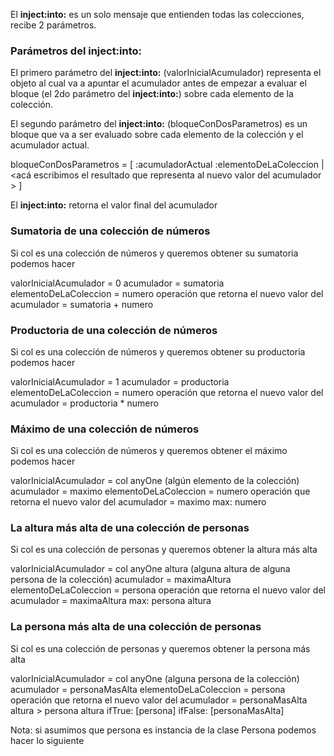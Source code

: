 El **inject:into:** es un solo mensaje que entienden todas las colecciones, recibe 2 parámetros.

### Parámetros del **inject:into:**

El primero parámetro del **inject:into:** (valorInicialAcumulador) representa el objeto al cual va a apuntar el acumulador antes de empezar a evaluar el bloque (el 2do parámetro del **inject:into:**) sobre cada elemento de la colección.

El segundo parámetro del **inject:into:** (bloqueConDosParametros) es un bloque que va a ser evaluado sobre cada elemento de la colección y el acumulador actual.

bloqueConDosParametros = \[ :acumuladorActual :elementoDeLaColeccion | <acá escribimos el resultado que representa al nuevo valor del acumulador > \]

El **inject:into:** retorna el valor final del acumulador

### Sumatoria de una colección de números

Si col es una colección de números y queremos obtener su sumatoria podemos hacer

valorInicialAcumulador = 0 acumulador = sumatoria elementoDeLaColeccion = numero operación que retorna el nuevo valor del acumulador = sumatoria + numero

### Productoria de una colección de números

Si col es una colección de números y queremos obtener su productoria podemos hacer

valorInicialAcumulador = 1 acumulador = productoria elementoDeLaColeccion = numero operación que retorna el nuevo valor del acumulador = productoria \* numero

### Máximo de una colección de números

Si col es una colección de números y queremos obtener el máximo podemos hacer

valorInicialAcumulador = col anyOne (algún elemento de la colección) acumulador = maximo elementoDeLaColeccion = numero operación que retorna el nuevo valor del acumulador = maximo max: numero

### La altura más alta de una colección de personas

Si col es una colección de personas y queremos obtener la altura más alta

valorInicialAcumulador = col anyOne altura (alguna altura de alguna persona de la colección) acumulador = maximaAltura elementoDeLaColeccion = persona operación que retorna el nuevo valor del acumulador = maximaAltura max: persona altura

### La persona más alta de una colección de personas

Si col es una colección de personas y queremos obtener la persona más alta

valorInicialAcumulador = col anyOne (alguna persona de la colección) acumulador = personaMasAlta elementoDeLaColeccion = persona operación que retorna el nuevo valor del acumulador = personaMasAlta altura &gt; persona altura ifTrue: \[persona\] ifFalse: \[personaMasAlta\]

Nota: si asumimos que persona es instancia de la clase Persona podemos hacer lo siguiente
